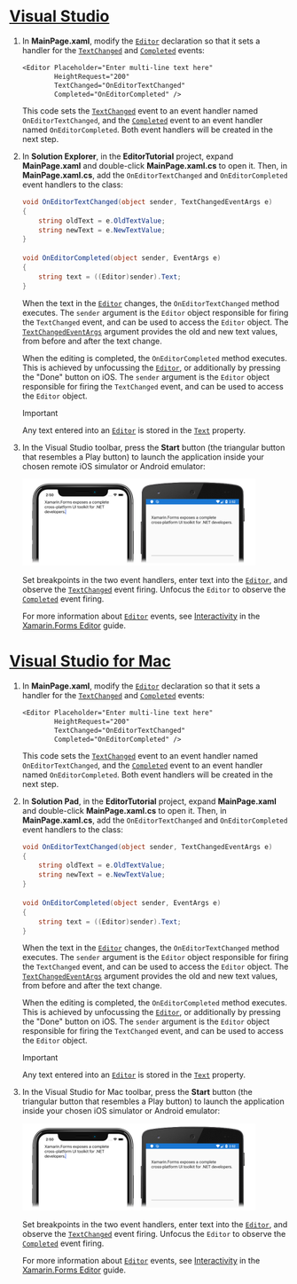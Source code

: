 # [Visual Studio](#tab/vswin)

1. In **MainPage.xaml**, modify the [`Editor`](xref:Xamarin.Forms.Editor) declaration so that it sets a handler for the [`TextChanged`](xref:Xamarin.Forms.Editor.TextChanged) and [`Completed`](xref:Xamarin.Forms.Editor.Completed) events:

    ```xaml
    <Editor Placeholder="Enter multi-line text here"
            HeightRequest="200"
            TextChanged="OnEditorTextChanged"
            Completed="OnEditorCompleted" />
    ```

    This code sets the [`TextChanged`](xref:Xamarin.Forms.Editor.TextChanged) event to an event handler named `OnEditorTextChanged`, and the [`Completed`](xref:Xamarin.Forms.Editor.Completed) event to an event handler named `OnEditorCompleted`. Both event handlers will be created in the next step.

1. In **Solution Explorer**, in the **EditorTutorial** project, expand **MainPage.xaml** and double-click **MainPage.xaml.cs** to open it. Then, in **MainPage.xaml.cs**, add the `OnEditorTextChanged` and `OnEditorCompleted` event handlers to the class:

    ```csharp
    void OnEditorTextChanged(object sender, TextChangedEventArgs e)
    {
        string oldText = e.OldTextValue;
        string newText = e.NewTextValue;
    }

    void OnEditorCompleted(object sender, EventArgs e)
    {
        string text = ((Editor)sender).Text;
    }
    ```

    When the text in the [`Editor`](xref:Xamarin.Forms.Editor) changes, the `OnEditorTextChanged` method executes. The `sender` argument is the `Editor` object responsible for firing the `TextChanged` event, and can be used to access the `Editor` object. The [`TextChangedEventArgs`](xref:Xamarin.Forms.TextChangedEventArgs) argument provides the old and new text values, from before and after the text change.

    When the editing is completed, the `OnEditorCompleted` method executes. This is achieved by unfocussing the [`Editor`](xref:Xamarin.Forms.Editor), or additionally by pressing the "Done" button on iOS. The `sender` argument is the `Editor` object responsible for firing the `TextChanged` event, and can be used to access the `Editor` object.

    > [!IMPORTANT]
    > Any text entered into an [`Editor`](xref:Xamarin.Forms.Editor) is stored in the [`Text`](xref:Xamarin.Forms.Editor.Text) property.

1. In the Visual Studio toolbar, press the **Start** button (the triangular button that resembles a Play button) to launch the application inside your chosen remote iOS simulator or Android emulator:

    [![Screenshot of Editor containing text, on iOS and Android](../images/text-changes.png "Editor with text")](../images/text-changes-large.png#lightbox "Editor with text")

    Set breakpoints in the two event handlers, enter text into the [`Editor`](xref:Xamarin.Forms.Editor), and observe the [`TextChanged`](xref:Xamarin.Forms.Entry.TextChanged) event firing. Unfocus the `Editor` to observe the [`Completed`](xref:Xamarin.Forms.Entry.Completed) event firing.

    For more information about [`Editor`](xref:Xamarin.Forms.Editor) events, see [Interactivity](~/xamarin-forms/user-interface/text/editor.md#interactivity) in the [Xamarin.Forms Editor](~/xamarin-forms/user-interface/text/editor.md) guide.

# [Visual Studio for Mac](#tab/vsmac)

1. In **MainPage.xaml**, modify the [`Editor`](xref:Xamarin.Forms.Editor) declaration so that it sets a handler for the [`TextChanged`](xref:Xamarin.Forms.Editor.TextChanged) and [`Completed`](xref:Xamarin.Forms.Editor.Completed) events:

    ```xaml
    <Editor Placeholder="Enter multi-line text here"
            HeightRequest="200"
            TextChanged="OnEditorTextChanged"
            Completed="OnEditorCompleted" />
    ```

    This code sets the [`TextChanged`](xref:Xamarin.Forms.Editor.TextChanged) event to an event handler named `OnEditorTextChanged`, and the [`Completed`](xref:Xamarin.Forms.Editor.Completed) event to an event handler named `OnEditorCompleted`. Both event handlers will be created in the next step.

1. In **Solution Pad**, in the **EditorTutorial** project, expand **MainPage.xaml** and double-click **MainPage.xaml.cs** to open it. Then, in **MainPage.xaml.cs**, add the `OnEditorTextChanged` and `OnEditorCompleted` event handlers to the class:

    ```csharp
    void OnEditorTextChanged(object sender, TextChangedEventArgs e)
    {
        string oldText = e.OldTextValue;
        string newText = e.NewTextValue;
    }

    void OnEditorCompleted(object sender, EventArgs e)
    {
        string text = ((Editor)sender).Text;
    }
    ```

    When the text in the [`Editor`](xref:Xamarin.Forms.Editor) changes, the `OnEditorTextChanged` method executes. The `sender` argument is the `Editor` object responsible for firing the `TextChanged` event, and can be used to access the `Editor` object. The [`TextChangedEventArgs`](xref:Xamarin.Forms.TextChangedEventArgs) argument provides the old and new text values, from before and after the text change.

    When the editing is completed, the `OnEditorCompleted` method executes. This is achieved by unfocussing the [`Editor`](xref:Xamarin.Forms.Editor), or additionally by pressing the "Done" button on iOS. The `sender` argument is the `Editor` object responsible for firing the `TextChanged` event, and can be used to access the `Editor` object.

    > [!IMPORTANT]
    > Any text entered into an [`Editor`](xref:Xamarin.Forms.Editor) is stored in the [`Text`](xref:Xamarin.Forms.Editor.Text) property.

1. In the Visual Studio for Mac toolbar, press the **Start** button (the triangular button that resembles a Play button) to launch the application inside your chosen iOS simulator or Android emulator:

    [![Screenshot of Editor containing text, on iOS and Android](../images/text-changes.png "Editor with text")](../images/text-changes-large.png#lightbox "Editor with text")

    Set breakpoints in the two event handlers, enter text into the [`Editor`](xref:Xamarin.Forms.Editor), and observe the [`TextChanged`](xref:Xamarin.Forms.Entry.TextChanged) event firing. Unfocus the `Editor` to observe the [`Completed`](xref:Xamarin.Forms.Entry.Completed) event firing.

    For more information about [`Editor`](xref:Xamarin.Forms.Editor) events, see [Interactivity](~/xamarin-forms/user-interface/text/editor.md#interactivity) in the [Xamarin.Forms Editor](~/xamarin-forms/user-interface/text/editor.md) guide.
